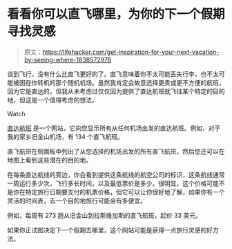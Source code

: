 # 看看你可以直飞哪里，为你的下一个假期寻找灵感

> 原文：<https://lifehacker.com/get-inspiration-for-your-next-vacation-by-seeing-where-1838572976>

谈到飞行，没有什么比直飞更好的了。直飞意味着你不太可能丢失行李，也不太可能被困在你转机的那个随机机场。虽然我肯定会故意选择更贵或更不方便的航班，因为它是直达的，但我从未考虑过仅仅因为提供了直达航班就飞往某个特定的目的地，但这是一个值得考虑的想法。

Watch

[直达航班](https://direct-flights.com/) 是一个网站，它向您显示所有从任何机场出发的直达航班。例如，对于我的家乡旧金山机场，有 134 个直飞航班。

直飞航班在侧面板中列出了从您选择的机场出发的所有直飞航班，然后您还可以在地图上看到这些潜在的目的地。

在每条直达航线的旁边，你会看到提供这条航线的航空公司的标识，这条航线通常一周运行多少次，飞行多长时间，以及最低票价是多少。很明显，这个价格可能不是你在特定旅行日期要支付的机票价格，但它可以让你很好地了解，如果你有一个灵活的时间表，去一个目的地旅行可能会有多便宜。

例如，每周有 273 趟从旧金山到拉斯维加斯的直飞航班，起价 33 美元。

如果你正试图决定下一个假期去哪里，这个网站可能是获得一点旅行灵感的好方法。